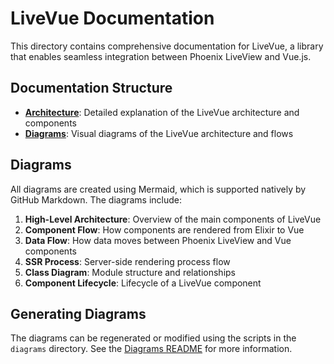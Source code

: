 # LiveVue Documentation

This directory contains comprehensive documentation for LiveVue, a library that enables seamless integration between Phoenix LiveView and Vue.js.

## Documentation Structure

- **[Architecture](architecture.md)**: Detailed explanation of the LiveVue architecture and components
- **[Diagrams](diagrams/architecture_diagrams.md)**: Visual diagrams of the LiveVue architecture and flows

## Diagrams

All diagrams are created using Mermaid, which is supported natively by GitHub Markdown. The diagrams include:

1. **High-Level Architecture**: Overview of the main components of LiveVue
2. **Component Flow**: How components are rendered from Elixir to Vue
3. **Data Flow**: How data moves between Phoenix LiveView and Vue components
4. **SSR Process**: Server-side rendering process flow
5. **Class Diagram**: Module structure and relationships
6. **Component Lifecycle**: Lifecycle of a LiveVue component

## Generating Diagrams

The diagrams can be regenerated or modified using the scripts in the `diagrams` directory. See the [Diagrams README](../diagrams/README.md) for more information. 